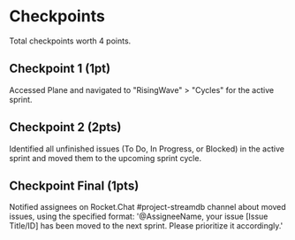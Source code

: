 # Checkpoints

Total checkpoints worth 4 points.

## Checkpoint 1 (1pt)

Accessed Plane and navigated to "RisingWave" > "Cycles" for the active sprint.

## Checkpoint 2 (2pts)

Identified all unfinished issues (To Do, In Progress, or Blocked) in the active sprint and moved them to the upcoming sprint cycle.


## Checkpoint Final (1pts)

Notified assignees on Rocket.Chat #project-streamdb channel about moved issues, using the specified format:
'@AssigneeName, your issue [Issue Title/ID] has been moved to the next sprint. Please prioritize it accordingly.'
